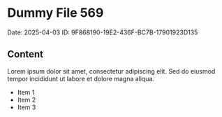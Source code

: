 # Dummy File 569

Date: 2025-04-03
ID: 9F868190-19E2-436F-BC7B-17901923D135

## Content

Lorem ipsum dolor sit amet, consectetur adipiscing elit.
Sed do eiusmod tempor incididunt ut labore et dolore magna aliqua.

* Item 1
* Item 2
* Item 3

